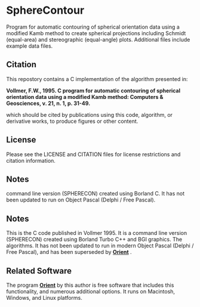 # SphereContour
Program for automatic contouring of spherical orientation data using a modified Kamb method to create spherical projections including Schmidt (equal-area) and stereographic (equal-angle) plots. Additional files include example data files. 

## Citation
This repostory contains a C implementation of the algorithm presented in:

__Vollmer, F.W., 1995. C program for automatic contouring of spherical 
orientation data using a modified Kamb method: Computers & Geosciences, 
v. 21, n. 1, p. 31-49.__

which should be cited by publications using this code, algorithm, or derivative 
works, to produce figures or other content. 

## License
Please see the LICENSE and CITATION files for license restrictions and citation 
information.

## Notes
 command line version (SPHERECON) created using Borland C. It has not been updated to run on Object Pascal (Delphi / Free Pascal). 

## Notes
This is the C code published in Vollmer 1995. It is a command line version (SPHERECON) created using Borland Turbo C++ and BGI graphics. The algorithms. It has not been updated to run in modern Object Pascal (Delphi / Free Pascal), and has been superseded by [__Orient__](https://www.frederickvollmer.com/orient/) .

## Related Software
The program [__Orient__](https://www.frederickvollmer.com/orient/) by this author is free software that includes this functionality, and numerous additional options. It runs on Macintosh, Windows, and Linux platforms.
